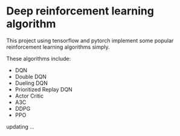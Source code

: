 # Deep reinforcement learning algorithm 

This project using tensorflow and pytorch implement some popular reinforcement learning algorithms simply.

These algorithms include:

- DQN
- Double DQN
- Dueling DQN
- Prioritized Replay DQN
- Actor Critic
- A3C
- DDPG
- PPO

updating ...


